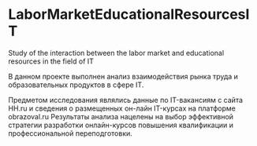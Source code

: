 # LaborMarketEducationalResourcesIT
Study of the interaction between the labor market and educational resources in the field of IT

В данном проекте  выполнен анализ взаимодействия рынка труда 
и образовательных продуктов в сфере IT.

Предметом исследования являлись данные по IT-вакансиям c сайта HH.ru и  сведения о размещенных он-лайн IT-курcах на платформе obrazoval.ru
Результаты анализа нацелены на выбор эффективной стратегии разработки онлайн-курсов повышения квалификации и профессиональной переподготовки.


